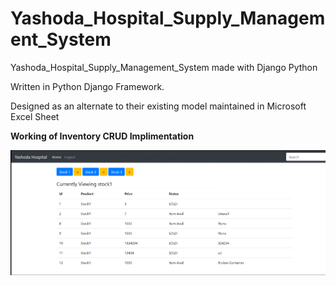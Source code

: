 # Yashoda_Hospital_Supply_Management_System
Yashoda_Hospital_Supply_Management_System made with Django Python


Written in Python Django Framework.


Designed as an alternate to their existing model maintained in Microsoft Excel Sheet

**Working of Inventory CRUD Implimentation**

![](https://raw.githubusercontent.com/asuru56/Yashoda_Hospital_Supply_Management_System/master/Upload_Inventoryx.gif)
